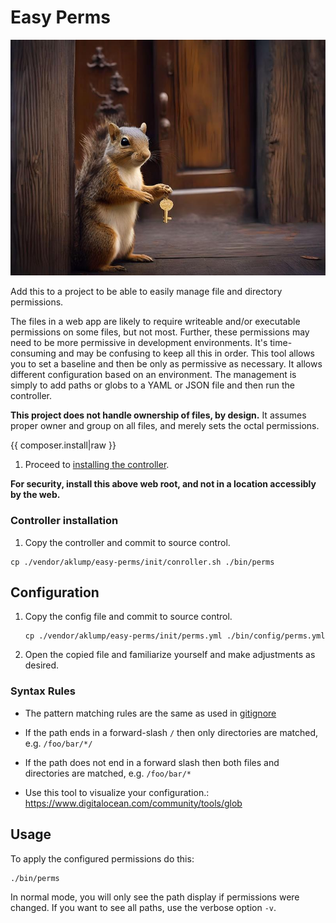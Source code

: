 <!--
id: readme
tags: ''
-->

# Easy Perms

![Banner](../../images/easy-perms.jpg)

Add this to a project to be able to easily manage file and directory permissions.

The files in a web app are likely to require writeable and/or executable permissions on some files, but not most. Further, these permissions may need to be more permissive in development environments. It's time-consuming and may be confusing to keep all this in order. This tool allows you to set a baseline and then be only as permissive as necessary. It allows different configuration based on an environment. The management is simply to add paths or globs to a YAML or JSON file and then run the controller.

**This project does not handle ownership of files, by design.**  It assumes proper owner and group on all files, and merely sets the octal permissions.

{{ composer.install|raw }}

1. Proceed to [installing the controller](@controller).

**For security, install this above web root, and not in a location accessibly by the web.**

### Controller installation

1. Copy the controller and commit to source control.

```shell
cp ./vendor/aklump/easy-perms/init/conroller.sh ./bin/perms
```

## Configuration

1. Copy the config file and commit to source control.

    ```shell
    cp ./vendor/aklump/easy-perms/init/perms.yml ./bin/config/perms.yml
    ```

1. Open the copied file and familiarize yourself and make adjustments as desired.

### Syntax Rules

* The pattern matching rules are the same as used in [gitignore](https://git-scm.com/docs/gitignore#_pattern_format)
* If the path ends in a forward-slash `/` then only directories are matched, e.g. `/foo/bar/*/`
* If the path does not end in a forward slash then both files and directories are matched, e.g. `/foo/bar/*`

* Use this tool to visualize your configuration.: <https://www.digitalocean.com/community/tools/glob>

## Usage

To apply the configured permissions do this:

```shell
./bin/perms
```

In normal mode, you will only see the path display if permissions were changed. If you want to see all paths, use the verbose option `-v`.
